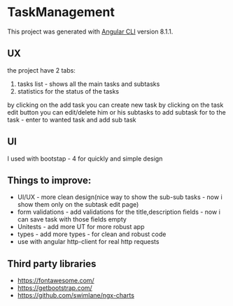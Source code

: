 # TaskManagement

This project was generated with [Angular CLI](https://github.com/angular/angular-cli) version 8.1.1.

## UX

the project have 2 tabs: 
1. tasks list - shows all the main tasks and subtasks
2. statistics for the status of the tasks

by clicking on the add task you can create new task
by clicking on the task edit button you can edit/delete him or his subtasks 
to add subtask for to the task - enter to wanted task and add sub task

## UI

I used with bootstap - 4 for quickly and simple design

## Things to improve:
  * UI/UX - more clean design(nice way to show the sub-sub tasks - now i show them only on the subtask edit page)
  * form validations - add validations for the title,description fields  - now i can save task with those fields empty
  * Unitests - add more UT for more robust app
  * types - add more types - for clean and robust code
  * use with angular http-client for real http requests
  
## Third party libraries
* https://fontawesome.com/
* https://getbootstrap.com/
* https://github.com/swimlane/ngx-charts
